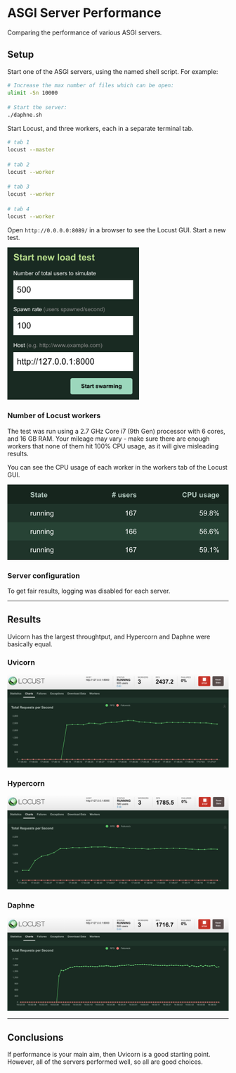 # ASGI Server Performance

Comparing the performance of various ASGI servers.

## Setup

Start one of the ASGI servers, using the named shell script. For example:

```bash
# Increase the max number of files which can be open:
ulimit -Sn 10000

# Start the server:
./daphne.sh
```

Start Locust, and three workers, each in a separate terminal tab.

```bash
# tab 1
locust --master

# tab 2
locust --worker

# tab 3
locust --worker

# tab 4
locust --worker
```

Open `http://0.0.0.0:8089/` in a browser to see the Locust GUI. Start a new test.

<img src="./images/locust_config.png" width="300" alt="Locust Config">

### Number of Locust workers

The test was run using a 2.7 GHz Core i7 (9th Gen) processor with 6 cores, and 16 GB RAM. Your mileage may vary - make sure there are enough workers that none of them hit 100% CPU usage, as it will give misleading results.

You can see the CPU usage of each worker in the workers tab of the Locust GUI.

![CPU usage](./images/cpu_usage.png)

### Server configuration

To get fair results, logging was disabled for each server.

-----
## Results

Uvicorn has the largest throughtput, and Hypercorn and Daphne were basically equal.

### Uvicorn

![Uvicorn results](./images/uvicorn.png)

### Hypercorn

![Hypercorn results](./images/hypercorn.png)

### Daphne

![Daphne results](./images/daphne.png)

-----

## Conclusions

If performance is your main aim, then Uvicorn is a good starting point. However, all of the servers performed well, so all are good choices.
